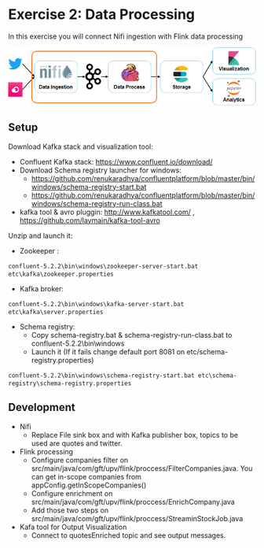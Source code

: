 # Exercise 2: Data Processing

In this exercise you will connect Nifi ingestion with Flink data processing

![Exercise architecture](img/architecture_exercise2.png)

## Setup

Download Kafka stack and visualization tool:

* Confluent Kafka stack: https://www.confluent.io/download/
* Download Schema registry launcher for windows:
	* https://github.com/renukaradhya/confluentplatform/blob/master/bin/windows/schema-registry-start.bat
	* https://github.com/renukaradhya/confluentplatform/blob/master/bin/windows/schema-registry-run-class.bat
* kafka tool & avro pluggin: http://www.kafkatool.com/ , https://github.com/laymain/kafka-tool-avro

Unzip and launch it:

* Zookeeper :
```
confluent-5.2.2\bin\windows\zookeeper-server-start.bat  etc\kafka\zookeeper.properties
```

* Kafka broker:
```
confluent-5.2.2\bin\windows\kafka-server-start.bat etc\kafka\server.properties
```

* Schema registry:
	* Copy schema-registry.bat & schema-registry-run-class.bat to confluent-5.2.2\bin\windows
	* Launch it (If it fails change default port 8081 on etc/schema-registry.properties)
```
confluent-5.2.2\bin\windows\schema-registry-start.bat etc\schema-registry\schema-registry.properties
```

## Development

* Nifi
	* Replace File sink box and with Kafka publisher box,  topics to  be used are quotes and  twitter.
* Flink processing	
	* Configure companies filter on src/main/java/com/gft/upv/flink/proccess/FilterCompanies.java. You can  get in-scope companies from appConfig.getInScopeCompanies()
	* Configure enrichment on src/main/java/com/gft/upv/flink/proccess/EnrichCompany.java
	* Add those  two steps on src/main/java/com/gft/upv/flink/proccess/StreaminStockJob.java
* Kafa tool for Output Visualization
	* Connect  to quotesEnriched topic and see output messages. 
